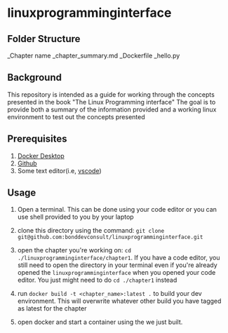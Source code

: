 # linuxprogramminginterface

## Folder Structure
\_Chapter name
  \_chapter_summary.md
  \_Dockerfile
  \_hello.py

## Background

This repository is intended as a guide for working through the concepts presented in the book "The Linux Programming interface" The goal is to provide both a summary of the information provided and a working linux environment to test out the concepts presented

## Prerequisites

1. [Docker Desktop](https://docs.docker.com/desktop/) 
2. [Github](https://github.com/bonddevconsult/linuxprogramminginterface)
3. Some text editor(i.e, [vscode](https://code.visualstudio.com))

## Usage

1. Open a terminal. This can be done using your code editor or you can use shell provided to you by your laptop

2. clone this directory using the command: `git clone git@github.com:bonddevconsult/linuxprogramminginterface.git`

3. open the chapter you're working on: `cd ./linuxprogramminginterface/chapter1`. If you have a code editor, you still need to open the directory in your terminal even if you're already opened the `linuxprogramminginterface` when you opened your code editor. You just might need to do `cd ./chapter1` instead

4. run `docker build -t <chapter_name>:latest .` to build your dev environment. This will overwrite whatever other build you have tagged as latest for the chapter

5. open docker and start a container using the we just built.
